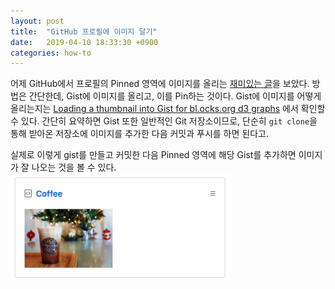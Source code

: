 ```yaml
---
layout: post
title:  "GitHub 프로필에 이미지 달기"
date:   2019-04-10 18:33:30 +0900
categories: how-to
---
```


어제 GitHub에서 프로필의 Pinned 영역에 이미지를 올리는 [재미있는 글][pinimage]을 보았다.
방법은 간단한데, Gist에 이미지를 올리고, 이를 Pin하는 것이다.
Gist에 이미지를 어떻게 올리는지는 [Loading a thumbnail into Gist for bl.ocks.org d3 graphs][imagist] 에서 확인할 수 있다.
간단히 요약하면 Gist 또한 일반적인 Git 저장소이므로,
단순히 `git clone`을 통해 받아온 저장소에 이미지를 추가한 다음 커밋과 푸시를 하면 된다고.

실제로 이렇게 gist를 만들고 커밋한 다음 Pinned 영역에 해당 Gist를 추가하면 이미지가 잘 나오는 것을 볼 수 있다.
<img src="/images/coffee-gist.png" style="max-width:350px">

[pinimage]: https://gist.github.com/gr2m/1a8af488e0c61bb627c24eecfd6148fd
[imagist]: http://www.d3noob.org/2012/12/loading-thumbnail-into-gist-for.html
